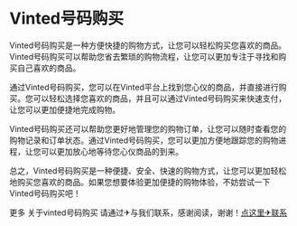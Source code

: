 # Vinted号码购买

Vinted号码购买是一种方便快捷的购物方式，让您可以轻松购买您喜欢的商品。Vinted号码购买可以帮助您省去繁琐的购物流程，让您可以更加专注于寻找和购买自己喜欢的商品。

通过Vinted号码购买，您可以在Vinted平台上找到您心仪的商品，并直接进行购买。您可以轻松选择您喜欢的商品，并且可以通过Vinted号码购买来快速支付，让您可以更加便捷地完成购物。

Vinted号码购买还可以帮助您更好地管理您的购物订单，让您可以随时查看您的购物记录和订单状态。通过Vinted号码购买，您可以更加方便地跟踪您的购物进程，让您可以更加放心地等待您心仪商品的到来。

总之，Vinted号码购买是一种便捷、安全、快速的购物方式，让您可以更加轻松地购买您喜欢的商品。如果您想要体验更加便捷的购物体验，不妨尝试一下Vinted号码购买吧！

更多 关于vinted号码购买 请通过✈与我们联系，感谢阅读，谢谢！[点这里✈联系](https://ss.k02.cc)